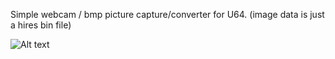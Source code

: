 Simple webcam / bmp picture capture/converter for U64.  (image data is just a hires bin file)

![Alt text](https://imgur.com/OJq1Fwm.png "Screenshot")
